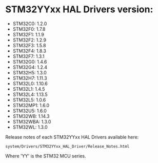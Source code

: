 # STM32YYxx HAL Drivers version:

  * STM32C0: 1.2.0
  * STM32F0: 1.7.8
  * STM32F1: 1.1.9
  * STM32F2: 1.2.9
  * STM32F3: 1.5.8
  * STM32F4: 1.8.3
  * STM32F7: 1.3.1
  * STM32G0: 1.4.6
  * STM32G4: 1.2.4
  * STM32H5: 1.3.0
  * STM32H7: 1.11.3
  * STM32L0: 1.10.6
  * STM32L1: 1.4.5
  * STM32L4: 1.13.5
  * STM32L5: 1.0.6
  * STM32MP1: 1.6.0
  * STM32U5: 1.6.0
  * STM32WB: 1.14.3
  * STM32WBA: 1.3.0
  * STM32WL: 1.3.0

Release notes of each STM32YYxx HAL Drivers available here:

`system/Drivers/STM32YYxx_HAL_Driver/Release_Notes.html`

Where 'YY' is the STM32 MCU series.

